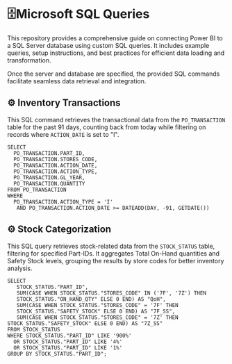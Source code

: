 # 🗄️Microsoft SQL Queries

This repository provides a comprehensive guide on connecting Power BI to a SQL Server database using custom SQL queries. It includes example queries, setup instructions, and best practices for efficient data loading and transformation.

Once the server and database are specified, the provided SQL commands facilitate seamless data retrieval and integration.

## ⚙️ Inventory Transactions
This SQL command retrieves the transactional data from the `PO_TRANSACTION` table for the past 91 days, counting back from today while filtering on records where `ACTION_DATE` is set to "I".
 ``` 
SELECT
   PO_TRANSACTION.PART_ID,
   PO_TRANSACTION.STORES_CODE,
   PO_TRANSACTION.ACTION_DATE,
   PO_TRANSACTION.ACTION_TYPE,
   PO_TRANSACTION.GL_YEAR,
   PO_TRANSACTION.QUANTITY
FROM PO_TRANSACTION
WHERE 
   PO_TRANSACTION.ACTION_TYPE = 'I'
    AND PO_TRANSACTION.ACTION_DATE >= DATEADD(DAY, -91, GETDATE())
 ``` 
## ⚙️ Stock Categorization
This SQL query retrieves stock-related data from the `STOCK_STATUS` table, filtering for specified Part-IDs. It aggregates Total On-Hand quantities and Safety Stock levels, grouping the results by store codes for better inventory analysis.
 ``` 
SELECT 
    STOCK_STATUS."PART_ID",
    SUM(CASE WHEN STOCK_STATUS."STORES_CODE" IN ('7F', '7Z') THEN       
    STOCK_STATUS."ON_HAND_QTY" ELSE 0 END) AS "QoH",
    SUM(CASE WHEN STOCK_STATUS."STORES_CODE" = '7F' THEN 
    STOCK_STATUS."SAFETY_STOCK" ELSE 0 END) AS "7F_SS",
    SUM(CASE WHEN STOCK_STATUS."STORES_CODE" = '7Z' THEN STOCK_STATUS."SAFETY_STOCK" ELSE 0 END) AS "7Z_SS"
FROM STOCK_STATUS
WHERE STOCK_STATUS."PART_ID" LIKE '900%' 
   OR STOCK_STATUS."PART_ID" LIKE '4%' 
   OR STOCK_STATUS."PART_ID" LIKE '1%'
GROUP BY STOCK_STATUS."PART_ID";

 ``` 
